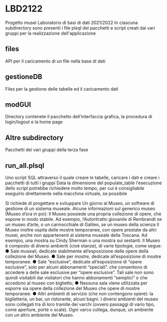 # LBD2122
Progetto musei Laboratorio di basi di dati 2021/2022
In ciascuna subdirectory sono presenti i file plsql dei pacchetti e script creati dai vari gruppi
per la realizzazione dell'applicazione
## files
API per il caricamento di un file nella base di dati
## gestioneDB
Files per la gestione delle tabelle ed il caricamento dati
## modGUI
Directory contenete il pacchetto dell'interfaccia grafica, la procedura di login/logout e la home page
## Altre subdirectory
Pacchetti dei vari gruppi della terza fase
## run_all.plsql
Uno script SQL attraverso il quale creare le tabelle, caricare i dati e creare i pacchetti di tutti i gruppi
Data la dimensione del populate_table l'esecuzione dello script potrebbe richiedere molto tempo, per cui è 
consigliabile eseguirlo direttamente nella macchina virtuale, se possibile

Si richiede di progettare e sviluppare Un giorno al Museo, un software di gestione di un sistema
museale.
Alcune informazioni sul generico museo (Museo d’ora in poi):
Il Museo possiede una propria collezione di opere, che espone in modo stabile. Ad esempio,
l’Autoritratto giovanile di Rembrandt se un museo d’arte, o un cannocchiale di Galileo, se un museo
della scienza
Il Museo inoltre ospita delle mostre temporanee, con opere prestate da altri musei, anche non
appartenenti al sistema museale della Toscana. Ad esempio, una mostra su Cindy Sherman o una
mostra sui sestanti.
Il Museo è composto di diversi ambienti (cioè stanze), di varie tipologie, come segue:
● Sale museali, dedicate stabilmente all’esposizione delle opere della collezione del Museo.
● Sale per mostre, dedicate all’esposizione di mostre temporanee.
● Sale “esclusive”, dedicate all’esposizione di “opere esclusive”, solo per alcuni abbonamenti
“speciali”. che consentono di accedere a delle sale esclusive per “opere esclusive”. Tali sale
non sono quindi visitabili dai visitatori che hanno abbonamenti “semplici” o che accedono al
museo con biglietto;
● Nessuna sala viene utilizzata per esporre sia opere della collezione del Museo che opere di
mostre temporanee.
● Altri ambienti di servizio (che non contengono opere): la biglietteria, un bar, un ristorante,
alcuni bagni.
I diversi ambienti del museo sono collegati tra di loro tramite dei varchi (ovvero passaggi di vario
tipo, come aperture, porte o scale). Ogni varco collega, dunque, un ambiente con un altro ambiente
del Museo.

